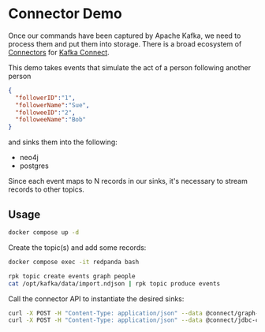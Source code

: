# Connector Demo

Once our commands have been captured by Apache Kafka, we need to process them and put them into storage. There is a broad ecosystem of [Connectors](https://docs.confluent.io/platform/current/connect/kafka_connectors.html) for [Kafka Connect](https://docs.confluent.io/platform/current/connect/index.html).

This demo takes events that simulate the act of a person following another person

```json
{
  "followerID":"1",
  "followerName":"Sue",
  "followeeID":"2",
  "followeeName":"Bob"
}
```

and sinks them into the following:

- neo4j
- postgres

Since each event maps to N records in our sinks, it's necessary to stream records to other topics.

## Usage

```sh
docker compose up -d
```

Create the topic(s) and add some records:

```sh
docker compose exec -it redpanda bash

rpk topic create events graph people
cat /opt/kafka/data/import.ndjson | rpk topic produce events
```

Call the connector API to instantiate the desired sinks:

```sh
curl -X POST -H "Content-Type: application/json" --data @connect/graph-connector.json http://localhost:8083/connectors
curl -X POST -H "Content-Type: application/json" --data @connect/jdbc-connector.json http://localhost:8083/connectors
```
